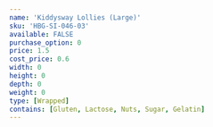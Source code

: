 ```yaml
---
name: 'Kiddysway Lollies (Large)'
sku: 'HBG-SI-046-03'
available: FALSE
purchase_option: 0
price: 1.5
cost_price: 0.6
width: 0
height: 0
depth: 0
weight: 0
type: [Wrapped]
contains: [Gluten, Lactose, Nuts, Sugar, Gelatin]
---
```

